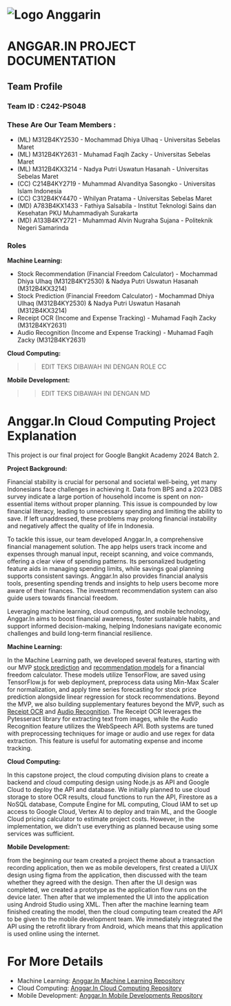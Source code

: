 # ![Logo Anggarin](https://github.com/user-attachments/assets/8a6f2ad2-2fc6-4bd4-ba68-c6674edd655b)

# ANGGAR.IN PROJECT DOCUMENTATION

## Team Profile

### Team ID : C242-PS048

### These Are Our Team Members :

* (ML) M312B4KY2530 - Mochammad Dhiya Ulhaq - Universitas Sebelas Maret
* (ML) M312B4KY2631 - Muhamad Faqih Zacky - Universitas Sebelas Maret
* (ML) M312B4KX3214 - Nadya Putri Uswatun Hasanah - Universitas Sebelas Maret
* (CC) C214B4KY2719 - Muhammad Alvanditya Sasongko - Universitas Islam Indonesia
* (CC) C312B4KY4470 - Whilyan Pratama - Universitas Sebelas Maret
* (MD) A783B4KX1433 - Fathiya Salsabila - Institut Teknologi Sains dan Kesehatan PKU Muhammadiyah Surakarta
* (MD) A133B4KY2721 - Muhammad Alvin Nugraha Sujana - Politeknik Negeri Samarinda

### Roles

**Machine Learning:**
* Stock Recommendation (Financial Freedom Calculator) - Mochammad Dhiya Ulhaq (M312B4KY2530) & Nadya Putri Uswatun Hasanah (M312B4KX3214)
* Stock Prediction (Financial Freedom Calculator) - Mochammad Dhiya Ulhaq (M312B4KY2530) & Nadya Putri Uswatun Hasanah (M312B4KX3214)
* Receipt OCR (Income and Expense Tracking) - Muhamad Faqih Zacky (M312B4KY2631)
* Audio Recognition (Income and Expense Tracking) - Muhamad Faqih Zacky (M312B4KY2631)

**Cloud Computing:** 
>>EDIT TEKS DIBAWAH INI DENGAN ROLE CC

**Mobile Development:**
>>EDIT TEKS DIBAWAH INI DENGAN MD

# Anggar.In Cloud Computing Project Explanation
This project is our final project for Google Bangkit Academy 2024 Batch 2.

**Project Background:**

Financial stability is crucial for personal and societal well-being, yet many Indonesians face challenges in achieving it. Data from BPS and a 2023 DBS survey indicate a large portion of household income is spent on non-essential items without proper planning. This issue is compounded by low financial literacy, leading to unnecessary spending and limiting the ability to save. If left unaddressed, these problems may prolong financial instability and negatively affect the quality of life in Indonesia.

To tackle this issue, our team developed Anggar.In, a comprehensive financial management solution. The app helps users track income and expenses through manual input, receipt scanning, and voice commands, offering a clear view of spending patterns. Its personalized budgeting feature aids in managing spending limits, while savings goal planning supports consistent savings. Anggar.In also provides financial analysis tools, presenting spending trends and insights to help users become more aware of their finances. The investment recommendation system can also guide users towards financial freedom.

Leveraging machine learning, cloud computing, and mobile technology, Anggar.In aims to boost financial awareness, foster sustainable habits, and support informed decision-making, helping Indonesians navigate economic challenges and build long-term financial resilience.

**Machine Learning:** 

In the Machine Learning path, we developed several features, starting with our MVP [stock prediction](https://github.com/Anggar-In/Machine-Learning/tree/main/stock_price_predictions) and [recommendation models](https://github.com/Anggar-In/Machine-Learning/tree/main/stockRecommendation) for a financial freedom calculator. These models utilize TensorFlow, are saved using TensorFlow.js for web deployment, preprocess data using Min-Max Scaler for normalization, and apply time series forecasting for stock price prediction alongside linear regression for stock recommendations. Beyond the MVP, we also building supplementary features beyond the MVP, such as [Receipt OCR](https://github.com/Anggar-In/Machine-Learning/tree/main/Receipt_OCR) and [Audio Recognition](https://github.com/Anggar-In/Machine-Learning/tree/main/AudioRecognition). The Receipt OCR leverages the Pytesseract library for extracting text from images, while the Audio Recognition feature utilizes the WebSpeech API. Both systems are tuned with preprocessing techniques for image or audio and use regex for data extraction. This feature is useful for automating expense and income tracking.

**Cloud Computing:** 

In this capstone project, the cloud computing division plans to create a backend and cloud computing design using Node.js as API and Google Cloud to deploy the API and database. We initially planned to use cloud storage to store OCR results, cloud functions to run the API, Firestore as a NoSQL database, Compute Engine for ML computing, Cloud IAM to set up access to Google Cloud, Vertex AI to deploy and train ML, and the Google Cloud pricing calculator to estimate project costs. However, in the implementation, we didn't use everything as planned because using some services was sufficient.

**Mobile Development:** 

from the beginning our team created a project theme about a transaction recording application, then we as mobile developers, first created a UI/UX design using figma from the application, then discussed with the team whether they agreed with the design. Then after the UI design was completed, we created a prototype as the application flow runs on the device later. Then after that we implemented the UI into the application using Android Studio using XML. Then after the machine learning team finished creating the model, then the cloud computing team created the API to be given to the mobile development team. We immediately integrated the API using the retrofit library from Android, which means that this application is used online using the internet.


# For More Details
* Machine Learning: [Anggar.In Machine Learning Repository](https://github.com/Anggar-In/Machine-Learning)
* Cloud Computing: [Anggar.In Cloud Computing Repository](https://github.com/Anggar-In/Cloud-Computing)
* Mobile Development: [Anggar.In Mobile Developments Repository](https://github.com/Anggar-In/Mobile-Development)

